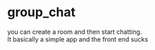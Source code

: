 # group_chat
you can create a room and then start chatting.  
It basically a simple app and the front end sucks
